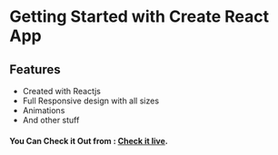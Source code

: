 # Getting Started with Create React App

## Features 
  * Created with Reactjs 
  * Full Responsive design with all sizes 
  * Animations 
  * And other stuff 
  
#### You Can Check it Out from : [Check it live](https://github.com/facebook/create-react-app).

